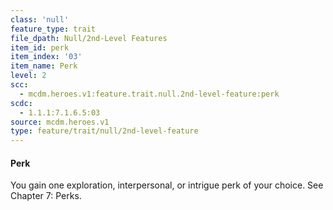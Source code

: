 ```yaml
---
class: 'null'
feature_type: trait
file_dpath: Null/2nd-Level Features
item_id: perk
item_index: '03'
item_name: Perk
level: 2
scc:
  - mcdm.heroes.v1:feature.trait.null.2nd-level-feature:perk
scdc:
  - 1.1.1:7.1.6.5:03
source: mcdm.heroes.v1
type: feature/trait/null/2nd-level-feature
---
```


#### Perk

You gain one exploration, interpersonal, or intrigue perk of your choice. See Chapter 7: Perks.
